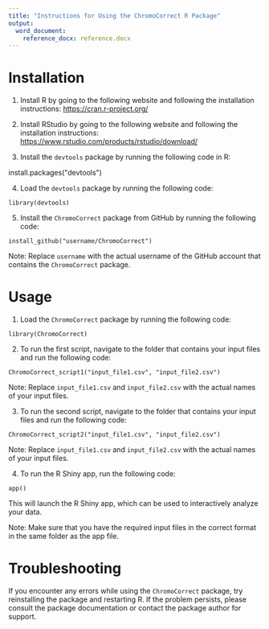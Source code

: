 ```yaml
---
title: "Instructions for Using the ChromoCorrect R Package"
output: 
  word_document: 
    reference_docx: reference.docx
---
```


# Installation

1. Install R by going to the following website and following the installation instructions: https://cran.r-project.org/

2. Install RStudio by going to the following website and following the installation instructions: https://www.rstudio.com/products/rstudio/download/

3. Install the `devtools` package by running the following code in R:

install.packages("devtools")

4. Load the `devtools` package by running the following code:

```{r}
library(devtools)
```

5. Install the `ChromoCorrect` package from GitHub by running the following code:

```{r}
install_github("username/ChromoCorrect")
```

Note: Replace `username` with the actual username of the GitHub account that contains the `ChromoCorrect` package.

# Usage

1. Load the `ChromoCorrect` package by running the following code:

```{r}
library(ChromoCorrect)
```

2. To run the first script, navigate to the folder that contains your input files and run the following code:

```{r}
ChromoCorrect_script1("input_file1.csv", "input_file2.csv")
```

Note: Replace `input_file1.csv` and `input_file2.csv` with the actual names of your input files.

3. To run the second script, navigate to the folder that contains your input files and run the following code:

```{r}
ChromoCorrect_script2("input_file1.csv", "input_file2.csv")
```

Note: Replace `input_file1.csv` and `input_file2.csv` with the actual names of your input files.

4. To run the R Shiny app, run the following code:

```{r}
app()
```

This will launch the R Shiny app, which can be used to interactively analyze your data.

Note: Make sure that you have the required input files in the correct format in the same folder as the app file.

# Troubleshooting

If you encounter any errors while using the `ChromoCorrect` package, try reinstalling the package and restarting R. If the problem persists, please consult the package documentation or contact the package author for support.
